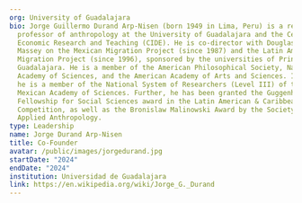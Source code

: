 ```yaml
---
org: University of Guadalajara
bio: Jorge Guillermo Durand Arp-Nisen (born 1949 in Lima, Peru) is a research
  professor of anthropology at the University of Guadalajara and the Center for
  Economic Research and Teaching (CIDE). He is co-director with Douglas S.
  Massey on the Mexican Migration Project (since 1987) and the Latin American
  Migration Project (since 1996), sponsored by the universities of Princeton and
  Guadalajara. He is a member of the American Philosophical Society, National
  Academy of Sciences, and the American Academy of Arts and Sciences. In Mexico,
  he is a member of the National System of Researchers (Level III) of the
  Mexican Academy of Sciences. Further, he has been granted the Guggenheim
  Fellowship for Social Sciences award in the Latin American & Caribbean
  Competition, as well as the Bronislaw Malinowski Award by the Society for
  Applied Anthropology.
type: Leadership
name: Jorge Durand Arp-Nisen
title: Co-Founder
avatar: /public/images/jorgedurand.jpg
startDate: "2024"
endDate: "2024"
institution: Universidad de Guadalajara
link: https://en.wikipedia.org/wiki/Jorge_G._Durand
---
```

